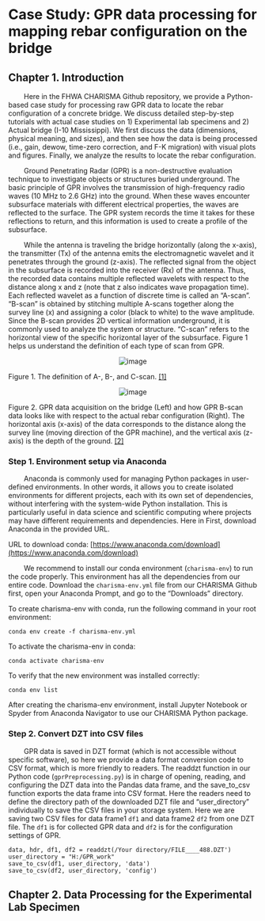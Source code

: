 # Case Study: GPR data processing for mapping rebar configuration on the bridge

## Chapter 1. Introduction

&nbsp;&nbsp;&nbsp;&nbsp;&nbsp;&nbsp;&nbsp;&nbsp;Here in the FHWA CHARISMA Github repository, we provide a Python-based case study for processing raw GPR data to locate the rebar configuration of a concrete bridge. We discuss detailed step-by-step tutorials with actual case studies on 1) Experimental lab specimens and 2) Actual bridge (I-10 Mississippi). We first discuss the data (dimensions, physical meaning, and sizes), and then see how the data is being processed (i.e., gain, dewow, time-zero correction, and F-K migration) with visual plots and figures. Finally, we analyze the results to locate the rebar configuration.

&nbsp;&nbsp;&nbsp;&nbsp;&nbsp;&nbsp;&nbsp;&nbsp;Ground Penetrating Radar (GPR) is a non-destructive evaluation technique to investigate objects or structures buried underground. The basic principle of GPR involves the transmission of high-frequency radio waves (10 MHz to 2.6 GHz) into the ground. When these waves encounter subsurface materials with different electrical properties, the waves are reflected to the surface. The GPR system records the time it takes for these reflections to return, and this information is used to create a profile of the subsurface.

&nbsp;&nbsp;&nbsp;&nbsp;&nbsp;&nbsp;&nbsp;&nbsp;While the antenna is traveling the bridge horizontally (along the x-axis), the transmitter (Tx) of the antenna emits the electromagnetic wavelet and it penetrates through the ground (z-axis). The reflected signal from the object in the subsurface is recorded into the receiver (Rx) of the antenna. Thus, the recorded data contains multiple reflected wavelets with respect to the distance along x and z (note that z also indicates wave propagation time). Each reflected wavelet as a function of discrete time is called an “A-scan”. “B-scan” is obtained by stitching multiple A-scans together along the survey line (x) and assigning a color (black to white) to the wave amplitude. Since the B-scan provides 2D vertical information underground, it is commonly used to analyze the system or structure. “C-scan” refers to the horizontal view of the specific horizontal layer of the subsurface. Figure 1 helps us understand the definition of each type of scan from GPR.

<p align="center">
  <img src="https://github.com/SteveYangFHWA/GPR-test/assets/154262555/945457f6-3e45-46c8-8921-59d08ed28bdd" alt="image">
</p>

Figure 1. The definition of A-, B-, and C-scan. <a href="https://doi.org/10.1515/jag-2020-0004">[1]</a>



<p align="center">
  <img src="https://github.com/SteveYangFHWA/GPR-test/assets/154262555/2b3f8c0a-64dd-421f-a4e7-9340ef3bd8da" alt="image">
</p>

Figure 2. GPR data acquisition on the bridge (Left) and how GPR B-scan data looks like with respect to the actual rebar configuration (Right). The horizontal axis (x-axis) of the data corresponds to the distance along the survey line (moving direction of the GPR machine), and the vertical axis (z-axis) is the depth of the ground.  <a href="https://infotechnology.fhwa.dot.gov/bridge/">[2]</a>


### Step 1. Environment setup via Anaconda

&nbsp;&nbsp;&nbsp;&nbsp;&nbsp;&nbsp;&nbsp;&nbsp;Anaconda is commonly used for managing Python packages in user-defined environments. In other words, it allows you to create isolated environments for different projects, each with its own set of dependencies, without interfering with the system-wide Python installation. This is particularly useful in data science and scientific computing where projects may have different requirements and dependencies. Here in First, download Anaconda in the provided URL.

URL to download conda: [https://www.anaconda.com/download](https://www.anaconda.com/download)


&nbsp;&nbsp;&nbsp;&nbsp;&nbsp;&nbsp;&nbsp;&nbsp;We recommend to install our conda environment (`charisma-env`) to run the code properly. This environment has all the dependencies from our entire code. Download the `charisma-env.yml` file from our CHARISMA Github first, open your Anaconda Prompt, and go to the “Downloads” directory. 


To create charisma-env with conda, run the following command in your root environment:

`conda env create -f charisma-env.yml`

To activate the charisma-env in conda:

`conda activate charisma-env`

To verify that the new environment was installed correctly:

`conda env list`

After creating the charisma-env environment, install Jupyter Notebook or Spyder from Anaconda Navigator to use our CHARISMA Python package.


### Step 2. Convert DZT into CSV files

&nbsp;&nbsp;&nbsp;&nbsp;&nbsp;&nbsp;&nbsp;&nbsp;GPR data is saved in DZT format (which is not accessible without specific software), so here we provide a data format conversion code to CSV format, which is more friendly to readers. The readdzt function in our Python code (`gprPreprocessing.py`) is in charge of opening, reading, and configuring the DZT data into the Pandas data frame, and the save_to_csv function exports the data frame into CSV format. Here the readers need to define the directory path of the downloaded DZT file and “user_directory” individually to save the CSV files in your storage system. Here we are saving two CSV files for data frame1 `df1` and data frame2 `df2` from one DZT file. The `df1` is for collected GPR data and `df2` is for the configuration settings of GPR.
```
data, hdr, df1, df2 = readdzt(/Your directory/FILE____488.DZT')
user_directory = "H:/GPR_work"
save_to_csv(df1, user_directory, 'data')
save_to_csv(df2, user_directory, 'config')
```

## Chapter 2. Data Processing for the Experimental Lab Specimen

